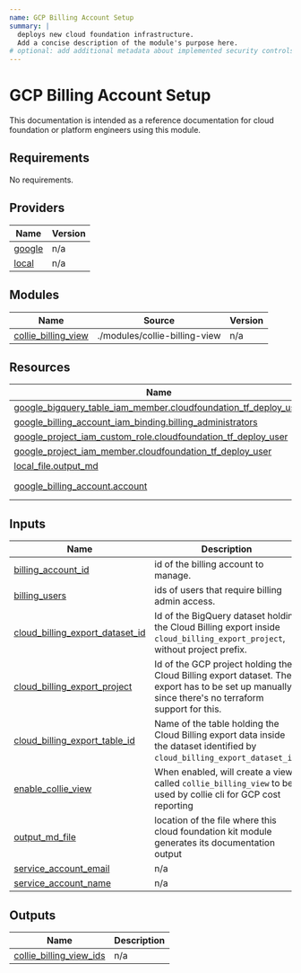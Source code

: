 ```yaml
---
name: GCP Billing Account Setup
summary: |
  deploys new cloud foundation infrastructure.
  Add a concise description of the module's purpose here.
# optional: add additional metadata about implemented security controls
---
```


# GCP Billing Account Setup

This documentation is intended as a reference documentation for cloud foundation or platform engineers using this module.
  
<!-- BEGIN_TF_DOCS -->
## Requirements

No requirements.

## Providers

| Name | Version |
|------|---------|
| <a name="provider_google"></a> [google](#provider\_google) | n/a |
| <a name="provider_local"></a> [local](#provider\_local) | n/a |

## Modules

| Name | Source | Version |
|------|--------|---------|
| <a name="module_collie_billing_view"></a> [collie\_billing\_view](#module\_collie\_billing\_view) | ./modules/collie-billing-view | n/a |

## Resources

| Name | Type |
|------|------|
| [google_bigquery_table_iam_member.cloudfoundation_tf_deploy_user](https://registry.terraform.io/providers/hashicorp/google/latest/docs/resources/bigquery_table_iam_member) | resource |
| [google_billing_account_iam_binding.billing_administrators](https://registry.terraform.io/providers/hashicorp/google/latest/docs/resources/billing_account_iam_binding) | resource |
| [google_project_iam_custom_role.cloudfoundation_tf_deploy_user](https://registry.terraform.io/providers/hashicorp/google/latest/docs/resources/project_iam_custom_role) | resource |
| [google_project_iam_member.cloudfoundation_tf_deploy_user](https://registry.terraform.io/providers/hashicorp/google/latest/docs/resources/project_iam_member) | resource |
| [local_file.output_md](https://registry.terraform.io/providers/hashicorp/local/latest/docs/resources/file) | resource |
| [google_billing_account.account](https://registry.terraform.io/providers/hashicorp/google/latest/docs/data-sources/billing_account) | data source |

## Inputs

| Name | Description | Type | Default | Required |
|------|-------------|------|---------|:--------:|
| <a name="input_billing_account_id"></a> [billing\_account\_id](#input\_billing\_account\_id) | id of the billing account to manage. | `string` | n/a | yes |
| <a name="input_billing_users"></a> [billing\_users](#input\_billing\_users) | ids of users that require billing admin access. | `list(string)` | n/a | yes |
| <a name="input_cloud_billing_export_dataset_id"></a> [cloud\_billing\_export\_dataset\_id](#input\_cloud\_billing\_export\_dataset\_id) | Id of the BigQuery dataset holding the Cloud Billing export inside `cloud_billing_export_project`, without project prefix. | `string` | n/a | yes |
| <a name="input_cloud_billing_export_project"></a> [cloud\_billing\_export\_project](#input\_cloud\_billing\_export\_project) | Id of the GCP project holding the Cloud Billing export dataset. The export has to be set up manually since there's no terraform support for this. | `string` | n/a | yes |
| <a name="input_cloud_billing_export_table_id"></a> [cloud\_billing\_export\_table\_id](#input\_cloud\_billing\_export\_table\_id) | Name of the table holding the Cloud Billing export data inside the dataset identified by `cloud_billing_export_dataset_id`. | `string` | n/a | yes |
| <a name="input_enable_collie_view"></a> [enable\_collie\_view](#input\_enable\_collie\_view) | When enabled, will create a view called `collie_billing_view` to be used by collie cli for GCP cost reporting | `bool` | n/a | yes |
| <a name="input_output_md_file"></a> [output\_md\_file](#input\_output\_md\_file) | location of the file where this cloud foundation kit module generates its documentation output | `string` | n/a | yes |
| <a name="input_service_account_email"></a> [service\_account\_email](#input\_service\_account\_email) | n/a | `string` | n/a | yes |
| <a name="input_service_account_name"></a> [service\_account\_name](#input\_service\_account\_name) | n/a | `string` | n/a | yes |

## Outputs

| Name | Description |
|------|-------------|
| <a name="output_collie_billing_view_ids"></a> [collie\_billing\_view\_ids](#output\_collie\_billing\_view\_ids) | n/a |
<!-- END_TF_DOCS -->